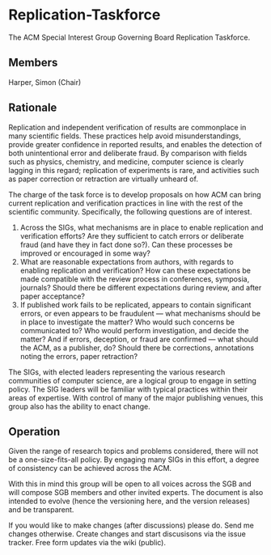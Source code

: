 # Replication-Taskforce
The ACM Special Interest Group Governing Board Replication Taskforce.

## Members
Harper, Simon (Chair)

## Rationale
Replication and independent verification of results are commonplace in many scientific fields.  These practices help avoid misunderstandings, provide greater confidence in reported results, and enables the detection of both unintentional error and deliberate fraud.  By comparison with fields such as physics, chemistry, and medicine, computer science is clearly lagging in this regard; replication of experiments is rare, and activities such as paper correction or retraction are virtually unheard of.

The charge of the task force is to develop proposals on how ACM can bring current replication and verification practices in line with the rest of the scientific community.  Specifically, the following questions are of interest.
1. Across the SIGs, what mechanisms are in place to enable replication and verification efforts?  Are they sufficient to catch errors or deliberate fraud (and have they in fact done so?).  Can these processes be improved or encouraged in some way?
1. What are reasonable expectations from authors, with regards to enabling replication and verification?  How can these expectations be made compatible with the review process in conferences, symposia, journals?  Should there be different expectations during review, and after paper acceptance?
1. If published work fails to be replicated, appears to contain significant errors, or even appears to be fraudulent — what mechanisms should be in place to investigate the matter?  Who would such concerns be communicated to?  Who would perform investigation, and decide the matter?  And if errors, deception, or fraud are confirmed — what should the ACM, as a publisher, do?  Should there be corrections, annotations noting the errors, paper retraction?

The SIGs, with elected leaders representing the various research communities of computer science, are a logical group to engage in setting policy.   The SIG leaders will be familiar with typical practices within their areas of expertise.   With control of many of the major publishing venues, this group also has the ability to enact change.

## Operation
Given the range of research topics and problems considered, there will not be a one-size-fits-all policy.  By engaging many SIGs in this effort, a degree of consistency can be achieved across the ACM.

With this in mind this group will be open to all voices across the SGB and will compose SGB members and other invited experts. The document is also intended to evolve (hence the versioning here, and the version releases) and be transparent.

If you would like to make changes (after discussions) please do. Send me changes otherwise. Create changes and start discusisons via the issue tracker. Free form updates via the wiki (public).


